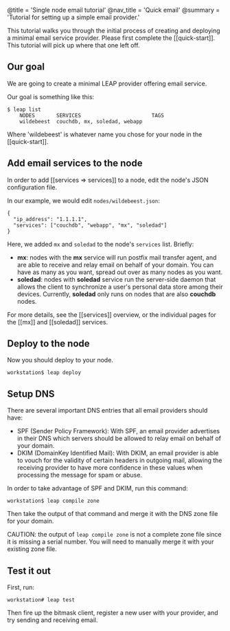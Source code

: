 @title = 'Single node email tutorial'
@nav_title = 'Quick email'
@summary = 'Tutorial for setting up a simple email provider.'

This tutorial walks you through the initial process of creating and deploying a minimal email service provider. Please first complete the [[quick-start]]. This tutorial will pick up where that one left off.

Our goal
------------------

We are going to create a minimal LEAP provider offering email service.

Our goal is something like this:

    $ leap list
        NODES       SERVICES                       TAGS
        wildebeest  couchdb, mx, soledad, webapp

Where 'wildebeest' is whatever name you chose for your node in the [[quick-start]].

Add email services to the node
--------------------------------------

In order to add [[services => services]] to a node, edit the node's JSON configuration file.

In our example, we would edit `nodes/wildebeest.json`:

    {
      "ip_address": "1.1.1.1",
      "services": ["couchdb", "webapp", "mx", "soledad"]
    }

Here, we added `mx` and `soledad` to the node's `services` list. Briefly:

* **mx**: nodes with the **mx** service will run postfix mail transfer agent, and are able to receive and relay email on behalf of your domain. You can have as many as you want, spread out over as many nodes as you want.
* **soledad**: nodes with **soledad** service run the server-side daemon that allows the client to synchronize a user's personal data store among their devices. Currently, **soledad** only runs on nodes that are also **couchdb** nodes.

For more details, see the [[services]] overview, or the individual pages for the [[mx]] and [[soledad]] services.

Deploy to the node
--------------------

Now you should deploy to your node.

    workstation$ leap deploy

Setup DNS
----------------------------

There are several important DNS entries that all email providers should have:

* SPF (Sender Policy Framework): With SPF, an email provider advertises in their DNS which servers should be allowed to relay email on behalf of your domain.
* DKIM (DomainKey Identified Mail): With DKIM, an email provider is able to vouch for the validity of certain headers in outgoing mail, allowing the receiving provider to have more confidence in these values when processing the message for spam or abuse.

In order to take advantage of SPF and DKIM, run this command:

    workstation$ leap compile zone

Then take the output of that command and merge it with the DNS zone file for your domain.

CAUTION: the output of `leap compile zone` is not a complete zone file since it is missing a serial number. You will need to manually merge it with your existing zone file.

Test it out
---------------------------------

First, run:

    workstation# leap test

Then fire up the bitmask client, register a new user with your provider, and try sending and receiving email.

